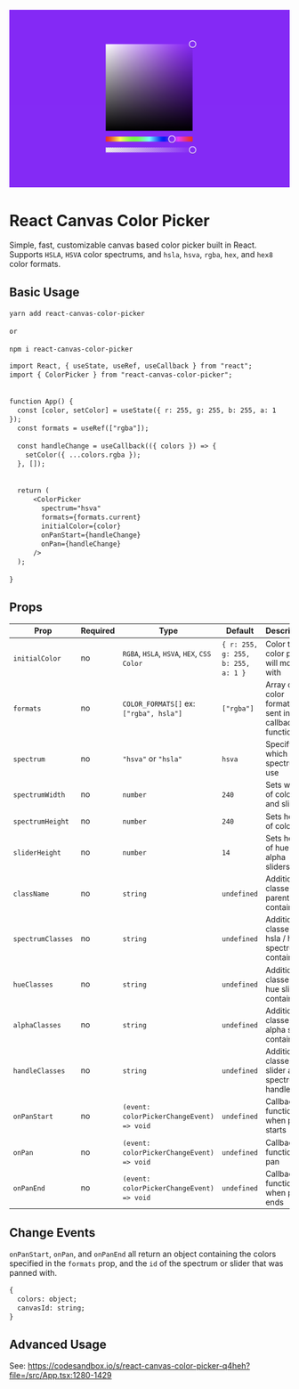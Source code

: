 ![Image of Color Picker](https://github.com/ScottSavarie/react-canvas-color-picker/blob/images/images/colorpicker.png?raw=true)

# React Canvas Color Picker

Simple, fast, customizable canvas based color picker built in React. Supports `HSLA`, `HSVA` color spectrums, and `hsla`, `hsva`, `rgba`, `hex`, and `hex8` color formats.

## Basic Usage

```
yarn add react-canvas-color-picker

or

npm i react-canvas-color-picker

```

```
import React, { useState, useRef, useCallback } from "react";
import { ColorPicker } from "react-canvas-color-picker";


function App() {
  const [color, setColor] = useState({ r: 255, g: 255, b: 255, a: 1 });
  const formats = useRef(["rgba"]);

  const handleChange = useCallback(({ colors }) => {
    setColor({ ...colors.rgba });
  }, []);


  return (
      <ColorPicker
        spectrum="hsva"
        formats={formats.current}
        initialColor={color}
        onPanStart={handleChange}
        onPan={handleChange}
      />
  );

}

```

## Props

| Prop              | Required | Type                                       | Default                            | Description                                           |
| ----------------- | -------- | ------------------------------------------ | ---------------------------------- | ----------------------------------------------------- |
| `initialColor`    | no       | `RGBA`, `HSLA`, `HSVA`, `HEX`, `CSS Color` | `{ r: 255, g: 255, b: 255, a: 1 }` | Color the color picker will mount with                |
| `formats`         | no       | `COLOR_FORMATS[]` ex: `["rgba", hsla"]`    | `["rgba"]`                         | Array of color formats sent in callback functions     |
| `spectrum`        | no       | `"hsva"` or `"hsla"`                       | `hsva`                             | Specify which color spectrum to use                   |
| `spectrumWidth`   | no       | `number`                                   | `240`                              | Sets width of color box and sliders                   |
| `spectrumHeight`  | no       | `number`                                   | `240`                              | Sets height of color box                              |
| `sliderHeight`    | no       | `number`                                   | `14`                               | Sets height of hue and alpha sliders                  |
| `className`       | no       | `string`                                   | `undefined`                        | Additional classes for parent container               |
| `spectrumClasses` | no       | `string`                                   | `undefined`                        | Additional classes for hsla / hsva spectrum container |
| `hueClasses`      | no       | `string`                                   | `undefined`                        | Additional classes for hue slider container           |
| `alphaClasses`    | no       | `string`                                   | `undefined`                        | Additional classes for alpha slider container         |
| `handleClasses`   | no       | `string`                                   | `undefined`                        | Additional classes for slider and spectrum handles    |
| `onPanStart`      | no       | `(event: colorPickerChangeEvent) => void`  | `undefined`                        | Callback function when pan starts                     |
| `onPan`           | no       | `(event: colorPickerChangeEvent) => void`  | `undefined`                        | Callback function on pan                              |
| `onPanEnd`        | no       | `(event: colorPickerChangeEvent) => void`  | `undefined`                        | Callback function when pan ends                       |

## Change Events

`onPanStart`, `onPan`, and `onPanEnd` all return an object containing the colors specified in the `formats` prop, and the `id` of the spectrum or slider that was panned with.

```
{
  colors: object;
  canvasId: string;
}
```

## Advanced Usage

See: https://codesandbox.io/s/react-canvas-color-picker-q4heh?file=/src/App.tsx:1280-1429
